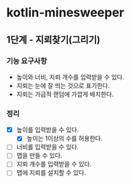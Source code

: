 # kotlin-minesweeper
## 1단계 - 지뢰찾기(그리기)

### 기능 요구사항
* 높이와 너비, 지뢰 개수를 입력받을 수 있다.
* 지뢰는 눈에 잘 띄는 것으로 표기한다.
* 지뢰는 가급적 랜덤에 가깝게 배치한다.

### 정리
- [X] 높이를 입력받을 수 있다.
  - [X] 높이는 1이상의 수를 허용한다.
- [ ] 너비를 입력받을 수 있다.
- [ ] 맵을 만들 수 있다.
- [ ] 지뢰 개수를 입력받을 수 있다.
- [ ] 맵에 지뢰를 설치할 수 있다.
